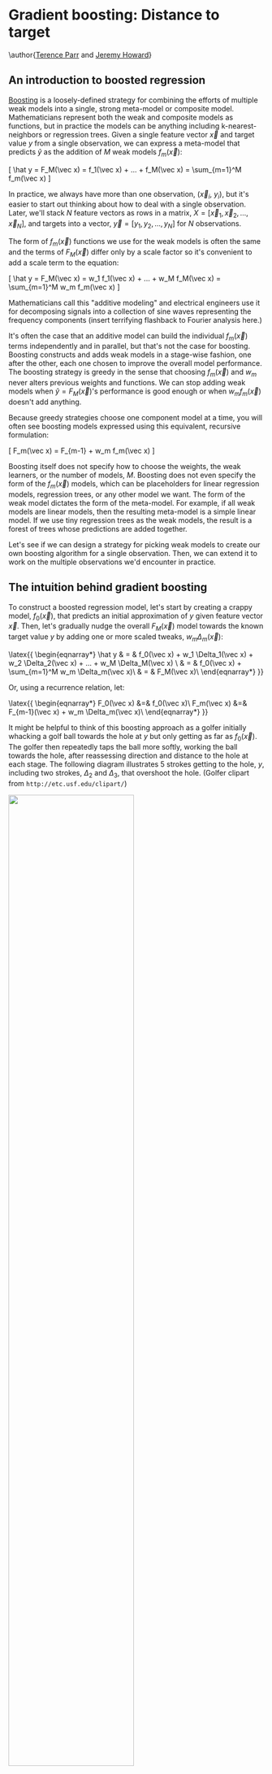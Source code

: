 # Gradient boosting: Distance to target

\author{[Terence Parr](http://parrt.cs.usfca.edu) and [Jeremy Howard](http://www.fast.ai/about/#jeremy)}

## An introduction to boosted regression

[Boosting](https://en.wikipedia.org/wiki/Boosting_\(meta-algorithm\)) is a loosely-defined strategy for combining the efforts of multiple weak models into a single, strong meta-model or composite model.   Mathematicians represent both the weak and composite models as functions, but in practice the models can be anything including k-nearest-neighbors or   regression trees. Given a single feature vector $\vec x$ and target value $y$ from a single observation, we can express a meta-model that predicts $\hat y$ as the addition of $M$ weak models $f_m(\vec x)$:

\[
\hat y = F_M(\vec x) = f_1(\vec x) + ...  + f_M(\vec x) = \sum_{m=1}^M f_m(\vec x)
\]

In practice, we always have more than one observation, ($\vec x_i$, $y_i$), but it's easier to start out thinking about how to deal with a single observation. Later, we'll stack $N$ feature vectors as rows in a matrix, $X = [\vec x_1, \vec x_2, ..., \vec x_N]$, and targets into a vector, $\vec y = [y_1, y_2, ..., y_N]$ for $N$ observations.

The form of $f_m(\vec x)$ functions we use for the weak models is often the same and the terms of $F_M(\vec x)$ differ only by a scale factor so it's convenient to add a scale term to the equation:

\[
\hat y = F_M(\vec x) = w_1 f_1(\vec x) + ...  + w_M f_M(\vec x) = \sum_{m=1}^M w_m f_m(\vec x)
\]

Mathematicians call this "additive modeling" and electrical engineers use it for decomposing signals into a collection of sine waves representing the frequency components (insert terrifying flashback to Fourier analysis here.) 

It's often the case that an additive model can build the individual $f_m(\vec x)$ terms independently and in parallel, but that's not the case for boosting. Boosting constructs and adds weak models in a stage-wise fashion, one after the other, each one chosen to improve the overall model performance. The boosting strategy is greedy in the sense that choosing $f_m(\vec x)$ and $w_m$ never alters previous weights and functions. We can stop adding weak models when $\hat y = F_M(\vec x)$'s performance is good enough or when $w_m f_m(\vec x)$ doesn't add anything.  <!-- When we care about distinguishing between the various $\hat y$ for different values of $M$, we can use $\hat y^{(i)}$ to represent $F_m(\vec x)$. (We can't use the simpler notation $\hat y_m$ because that means target value $i$ within the $\hat {\vec y}$ vector.)-->

Because greedy strategies choose one component model at a time, you will often see boosting models expressed using this equivalent, recursive formulation:

\[
F_m(\vec x) = F_{m-1} + w_m f_m(\vec x)
\]

Boosting itself does not specify how to choose the weights, the weak learners, or the number of models, $M$.   Boosting does not even specify the form of the $f_m(\vec x)$ models, which can be placeholders for linear regression models, regression trees, or any other model we want.  The form of the weak model dictates the form of the meta-model. For example, if all weak models are linear models, then the resulting meta-model is a simple linear model. If we use tiny regression trees as the weak models, the result is a forest of trees whose predictions are added together.

Let's see if we can design a strategy for picking weak models to create our own boosting algorithm for a single observation. Then, we can extend it to work on the multiple observations we'd encounter in practice.

## The intuition behind gradient boosting

To construct a boosted regression model, let's start by creating a crappy model, $f_0(\vec x)$, that predicts an initial approximation of $y$ given feature vector $\vec x$. Then, let's gradually nudge the overall $F_M(\vec x)$ model towards the known target value $y$ by adding one or more scaled tweaks, $w_m \Delta_m(\vec x)$:

\latex{{
\begin{eqnarray*}
\hat y & = & f_0(\vec x) + w_1 \Delta_1(\vec x) + w_2 \Delta_2(\vec x) + ...  + w_M \Delta_M(\vec x) \\
 & = & f_0(\vec x) + \sum_{m=1}^M w_m \Delta_m(\vec x)\\
 & = & F_M(\vec x)\\
\end{eqnarray*}
}}

Or, using a recurrence relation, let:

\latex{{
\begin{eqnarray*}
F_0(\vec x) &=& f_0(\vec x)\\
F_m(\vec x) &=& F_{m-1}(\vec x) + w_m \Delta_m(\vec x)\\
\end{eqnarray*}
}}

It might be helpful to think of this boosting approach as a golfer initially whacking a golf ball towards the hole at $y$ but only getting as far as $f_0(\vec x)$. The golfer then repeatedly taps the ball more softly, working the ball towards the hole, after reassessing direction and distance to the hole at each stage. The following diagram illustrates 5 strokes getting to  the hole, $y$, including two strokes, $\Delta_2$ and $\Delta_3$, that overshoot the hole. (Golfer clipart from `http://etc.usf.edu/clipart/`)

<img src="images/golf-dir-vector.png" width="70%">

After the initial stroke, the golfer determines the appropriate nudge by computing the  difference between $y$ and the first approximation, $y - F_0(\vec x)$. (We can let $\vec x$ be the hole number 1-18, but it doesn't really matter since we're only working with one observation for illustration purposes.) This difference is usually called the *residual* or *residual vector*, but it's helpful for gradient boosting to think of this as the vector pointing from the current $\hat y$, $F_m(\vec x)$, prediction to the true $y$.  (In the <a href="L1-loss.html">second article</a>, we will look at just the sign of the direction, not magnitude; we'll call that the *sign vector* to distinguish from the residual vector.) Using the residual vector as our nudge, means training $\Delta_m (\vec x)$ on value $y - F_{m-1}(\vec x)$ for our base weak models.  As with any machine learning model, our $\Delta_m$ models will not have perfect recall and precision, so we should expect $\Delta_m$ to give a noisy prediction instead of exactly $y - F_{m-1}(\vec x)$. 

As an example, let's say that the hole is at $y$=100 yards, $f_0(\vec x)=70$, and all of our weights are $w_m = 1$. Manually boosting, we might see a sequence like the following, depending on the imprecise $\Delta_m$ strokes made by the golfer:

\latex{{
{\small
\begin{tabular}[t]{llll}
{\bf Boosted}&{\bf Model}&{\bf Train} $\Delta_m$&{\bf Noisy}\\
{\bf Model} & {\bf Output} $\hat y$ & {\bf on} $y - \hat y$ & {\bf Prediction} $\Delta_m$\\
\hline
$F_0$ & 70 & 100-70=30 & $\Delta_1$ = 15\\
$F_1 = F_0 + \Delta_1$ & 70+15=85 & 100-85=15 & $\Delta_2$ = 20 \\
$F_2 = F_1 + \Delta_2$ & 85+20=105 & 100-105={\bf -5} & $\Delta_3$ = {\bf -10} \\
$F_3 = F_2 + \Delta_3$ & 105-10=95 & 100-95=5 & $\Delta_4$ = 5 \\
$F_4 = F_3 + \Delta_4$ & 95+5=100 & &  \\
\end{tabular}
}
}}

A GBM implementation would have to choose weights, $w_m$, appropriately to make sure $\hat y$ converges on $y$ instead of oscillating back and forth forever, among other things. An overall learning rate variable, $\eta$, is also typically used to speed up or slow down the overall approach of $\hat y$ to $y$, which also helps to alleviate oscillation. (Ideally, the jumps would shorten as we approach.)

To show how flexible this technique is, consider training the weak models on just the direction of $y$, rather than the magnitude and direction of $y$. In other words, we would train the $\Delta_m (\vec x)$ on $sign(y - \hat y)$, not $y - \hat y$. The $sign(z)$ (or $sgn(z)$) function expresses the direction as one of $\{-1, 0, +1\}$. We'd have to change how we pick the weights, but both $sign(y - \hat y)$ and $y - \hat y$ point us in the right direction. 

For the single observation case, both final $F_M$ models would converge to the same value, but that's not the case for multiple observations. In the general case, these two direction vector definitions lead the overall model to converge on different predicted target $\hat {\vec y}$ columns; naturally, their hops through the predicted values would also be different. In <a href="descent.html">Gradient boosting performs gradient descent</a>, we'll show that these two direction vector definitions are optimizing different measures of model performance.

If you understand this golfer example, then you understand the key intuition behind boosting for regression, at least for a single observation.  Yup, that's it. Of course, we don't have the tools yet to prove this model converges on a useful approximation $\hat y$ or even that it terminates, but we wanted to show that the GBM idea itself is not hard to grok.

There are several things to reinforce before moving on:

<ul>
	<li>The weak models learn residual **vectors** with direction information, not just magnitudes.
	<li>The initial model $f_0(\vec x)$ is trying to learn $y$ given $\vec x$, but the $\Delta_m (\vec x)$ tweaks are trying to learn residual vectors given $\vec x$.
	<li>All weak models, $f_0(\vec x)$ and $\Delta_m(\vec x)$, train on the original feature vector $\vec x$.
	<li>Two common direction vector choices are $y-F_{m-1}(\vec x)$ and $sign(y-F_{m-1}(\vec x))$.
</ul>

Let's walk through a concrete example to see what gradient boosting looks like on more than one observation.

## Gradient boosting regression by example

Imagine that we have square footage data on five apartments and their rent prices in dollars per month as our training data:

<pyeval label="examples" hide=true>
import pandas as pd
import matplotlib.pyplot as plt
from matplotlib import rc
import matplotlib
import numpy as np
from scipy.optimize import minimize_scalar
from sklearn.metrics import mean_squared_error, mean_absolute_error
#rc('text', usetex=True)
matplotlib.rcParams['mathtext.fontset'] = 'cm'
matplotlib.rcParams['mathtext.rm'] = 'serif'
matplotlib.rc('xtick', labelsize=13) 
matplotlib.rc('ytick', labelsize=13) 

bookcolors = {'crimson': '#a50026', 'red': '#d73027', 'redorange': '#f46d43',
              'orange': '#fdae61', 'yellow': '#fee090', 'sky': '#e0f3f8', 
              'babyblue': '#abd9e9', 'lightblue': '#74add1', 'blue': '#4575b4',
              'purple': '#313695'}

def draw_vector(ax, x, y, dx, dy, yrange):
    ax.plot([x,x+dx], [y,y+dy], c='r', linewidth=.8)
    ay = y+dy
    yrange *= 0.03
    ad = -yrange if dy>=0 else yrange
    ax.plot([x+dx-4,x+dx], [ay+ad,ay], c='r', linewidth=.8)
    ax.plot([x+dx,x+dx+4], [ay,ay+ad], c='r', linewidth=.8)
</pyeval>

<pyeval label="examples" output="df" hide=true>
def data():
    df = pd.DataFrame(data={"sqfeet":[700,950,800,900,750]})
    df["rent"] = pd.Series([1125,1350,1135,1300,1150])
    df = df.sort_values('sqfeet')
    return df

df = data()
</pyeval>

where row $i$ is an observation with one-dimensional feature vector $\vec x_i$ (bold $\vec x$) and target value $y_i$. Matrix $X = [\vec x_1, \vec x_2, ..., \vec x_n]$ holds all  feature vectors and $\vec y$ (bold $\vec y$) is the entire `rent` column $\vec y = [y_1, y_2, ..., y_n]$. $F_m(\vec x_i)$ yields a predicted value but $F_m(X)$ yields a predicted target vector, one value for each $\vec x_i$.

From this data, we'd like to build a GBM to predict rent price given square footage. To move towards $\vec y$ from any $\hat {\vec y}$, we can use any direction vector we want, but let's start with $\vec y-\hat{\vec y}$. Then, in [Heading in the right direction](L1-loss.html), we'll see how it also works for $sign(\vec y-\hat{\vec y})$.

Let's use the mean (average) of the rent prices as our initial model: $F_0(\vec x_i)$ = $f_0(\vec x_i)$ = 1200 for all $i$: $F_0(X) = 1200$. Once we have $F_0$, we compute $F_1$ by subtracting the previous estimate from the target, $\vec y - F_0$:

<pyeval label="examples" hide=true>
def stub_predict(x_train, y_train, split):
    left = y_train[x_train<split]
    right = y_train[x_train>split]
    lmean = np.mean(left)
    rmean = np.mean(right)    
    return [lmean if x<split else rmean for x in x_train]

eta = 0.70
splits = [None,850, 850, 925] # manually pick them
stages = 4

def boost(df, xcol, ycol, splits, eta, stages):
    """
    Update df to have direction_i, delta_i, F_i.
    Return MSE, MAE
    """
    f0 = df[ycol].mean()
    df['F0'] = f0

    for s in range(1,stages):
        df[f'dir{s}'] = df[ycol] - df[f'F{s-1}']
        df[f'delta{s}'] = stub_predict(df[xcol], df[f'dir{s}'], splits[s])
        df[f'F{s}'] = df[f'F{s-1}'] + eta * df[f'delta{s}']

    mse = [mean_squared_error(df[ycol], df['F'+str(s)]) for s in range(stages)]
    mae = [mean_absolute_error(df[ycol], df['F'+str(s)]) for s in range(stages)]
    return mse, mae

mse,mae = boost(df, 'sqfeet', 'rent', splits, eta, stages)
</pyeval>

<!--
<pyeval label="examples" hide=true>
# manually print table in python
# for small phone, make 2 tables
for i in range(len(df)):
    print( " & ".join([f"{int(v)}" for v in df.iloc[i,0:4]]), r"\\")

print
for i in range(len(df)):
    print( " & ".join([f"{int(v)}" for v in df.iloc[i,4:]]), r"\\")
	
print("F0 MSE", mean_squared_error(df.rent, df.F0), "MAE", mean_absolute_error(df.rent, df.F0))
print("F1 MSE", mean_squared_error(df.rent, df.F1), "MAE", mean_absolute_error(df.rent, df.F1))
print("F2 MSE", mean_squared_error(df.rent, df.F2), "MAE", mean_absolute_error(df.rent, df.F2))
print("F3 MSE", mean_squared_error(df.rent, df.F3), "MAE", mean_absolute_error(df.rent, df.F3))
</pyeval>
-->

\latex{{
{\small
\begin{tabular}[t]{rrrr}
{\bf sqfeet} & {\bf rent} & $F_0$ & $\vec y-F_0$ \\
\hline
700 & 1125 & 1212 & -87 \\
750 & 1150 & 1212 & -62 \\
800 & 1135 & 1212 & -77 \\
900 & 1300 & 1212 & 88 \\
950 & 1350 & 1212 & 138 \\
\end{tabular}
}
}}

The last column shows not only the direction but the magnitude of the difference between where we are, $F_0(X)$, and where we want to go, $\vec y$. The red vectors in the following diagram are a visualization of the residual vectors from our initial model to the rent target values.

<pyfig label=examples hide=true width="35%">
f0 = df.rent.mean()
fig, ax = plt.subplots(nrows=1, ncols=1, figsize=(4, 2.5), sharex=True)
plt.tight_layout()
ax.plot(df.sqfeet,df.rent,'o', linewidth=.8, markersize=4)
ax.plot([df.sqfeet.min()-10,df.sqfeet.max()+10], [f0,f0],
         linewidth=.8, linestyle='--', c='k')
ax.set_xlim(df.sqfeet.min()-10,df.sqfeet.max()+10)
ax.text(815, f0+15, r"$f_0({\bf x})$", fontsize=20)

ax.set_ylabel(r"Rent ($y$)", fontsize=14)
ax.set_xlabel(r"SqFeet (${\bf x}$)", fontsize=14)

# draw arrows
for x,y,yhat in zip(df.sqfeet,df.rent,df.F0):
    draw_vector(ax, x, yhat, 0, y-yhat, df.rent.max()-df.rent.min())

plt.show() 
</pyfig>

Next, we train a weak model, $\Delta_1$, to predict that  residual vector. A perfect model, $\Delta_1$, would yield exactly $\vec y-F_0(X)$, meaning that we'd be done after one step since $F_1(X)$ would be $F_1(X) = F_0(X) + \vec y - F_0(X)$, or just $\vec y$. Because it imperfectly captures that difference, $F_1(X)$ is still not quite $\vec y$, so we need to keep going for a few stages. To keep things simple, we can use a weight of $w_m$ = 1 everywhere so that our recurrence relation for all feature vectors looks like:

\[
F_m(X) = F_{m-1}(X) + \eta \Delta_m(X)
\]

We'll discuss the learning rate below, but for now, please assume that our learning rate is $\eta = 0.7$, so $F_1 = F_0 + 0.7  \Delta_1$, $F_2 = F_1 + 0.7  \Delta_2$, and so on. The following table summarizes the intermediate values of the various key "players":

\latex{{
{\small
\begin{tabular}[t]{rrrrrrrr}
$\Delta_1$ & $F_1$ & $\vec y$-$F_1$ & $\Delta_2$ & $F_2$ & $\vec y$ - $F_2$ & $\Delta_3$ & $F_3$\\
\hline
-75 & 1159 & -34 & -22 & 1143 & -18 & -8 & 1137 \\
-75 & 1159 & -9 & -22 & 1143 & 6 & -8 & 1137 \\
-75 & 1159 & -24 & -22 & 1143 & -8 & -8 & 1137 \\
113 & 1291 & 8 & 33 & 1314 & -14 & -8 & 1308 \\
113 & 1291 & 58 & 33 & 1314 & 35 & 35 & 1339 \\
\end{tabular}
}
}}

It helps to keep in mind that we are always training on the residual vector $\vec y - F_{m-1}$ but get imperfect model $\Delta_m$. The best way to visualize the learning of $\vec y-F_{m-1}$ residual vectors by weak models, $\Delta_m$, is by looking at the residual vectors and model predictions horizontally on the same scale Y-axis:

<pyfig label=examples hide=true width="90%">
def draw_stub(ax, x_train, y_train, y_pred, split, stage):
    line1, = ax.plot(x_train, y_train, 'o',
                     markersize=4,
                     label=f"$y-F_{stage-1}$")
    label = r"$\Delta_"+str(stage)+r"({\bf x})$"
    left = y_pred[x_train<split]
    right = y_pred[x_train>split]
    lmean = np.mean(left)
    rmean = np.mean(right)
    line2, = ax.plot([x_train.min()-10,split], [lmean,lmean],
             linewidth=.8, linestyle='--', c='k', label=label)
    ax.plot([split,x_train.max()+10], [rmean,rmean],
             linewidth=.8, linestyle='--', c='k')
    ax.plot([split,split], [lmean,rmean],
             linewidth=.8, linestyle='--', c='k')
    ax.plot([x_train.min()-10,x_train.max()+10], [0,0],
             linewidth=.8, linestyle=':', c='k')
    ax.legend(handles=[line1,line2], fontsize=16,
              loc='upper left', 
              labelspacing=.1,
              handletextpad=.2,
              handlelength=.7,
              frameon=True)

def draw_residual(ax, x_train, y_train, y_hat):
    for x,y,yhat in zip(x_train, y_train, y_hat):
        draw_vector(ax, x, yhat, 0, y-yhat, df.rent.max()-df.rent.min())

fig, axes = plt.subplots(nrows=1, ncols=3, figsize=(10, 3.5), sharey=True)

axes[0].set_ylabel(r"$y-\hat y$", fontsize=20)
for a in range(3):
    axes[a].set_xlabel(r"SqFeet", fontsize=14)
    axes[a].set_xlim(df.sqfeet.min()-10,df.sqfeet.max()+10)
    
draw_stub(axes[0], df.sqfeet, df.dir1, df.delta1, splits[1], stage=1)
#draw_residual(axes[0], df.sqfeet,df.dir1,df.delta1)

draw_stub(axes[1], df.sqfeet, df.dir2, df.delta2, splits[2], stage=2)
#draw_residual(axes[1], df.sqfeet,df.dir2,df.delta2)

draw_stub(axes[2], df.sqfeet, df.dir3, df.delta3, splits[3], stage=3)
#draw_residual(axes[2], df.sqfeet,df.dir3,df.delta3)

plt.tight_layout()
plt.show()
</pyfig>

The blue dots are the residual vector elements used to train $\Delta_m$ weak models, the dashed lines are the predictions made by $\Delta_m$, and the dotted line is the origin at 0. The predictions are step functions because we've used a *regression tree stub* as our base weak model with manually-selected split points (850, 850, and 925). Here are the three stubs implementing our $\Delta_m$ weak models:

<img src="images/stubs-mse.svg" width="90%">

<aside title="Regression tree stubs">
A regression tree stub is a regression tree with a single root and two children that splits on a single variable, which is what we have here, at a single threshold. (If we had more than a single value in our feature vectors, we'd have to build a taller tree that tested more variables; to avoid over fitting, we don't want very tall trees, however.) If a test value is less than the threshold, the model yields the average of the training samples in the left leaf. If the test value is greater than or equal to the threshold, the model yields the average of the train examples in the right leaf. 

\todo{why those splits?}

</aside>

The composite model sums together all of the weak models so let's visualize the sum of the weak models:

<pyeval label=examples hide=true>
eta = 0.7
df = data()
mse,mae = boost(df, 'sqfeet', 'rent', splits, eta, stages)
df = data()
mse,mae = boost(df, 'sqfeet', 'rent', splits, 0.7, stages)
df['deltas12'] = eta * df[['delta1','delta2']].sum(axis=1)
df['deltas123'] = eta * df[['delta1','delta2','delta3']].sum(axis=1)
df['deltas'] = eta * df[['delta1','delta2','delta3']].sum(axis=1) # sum deltas
</pyeval>

<pyfig label=examples hide=true width="32%">
fig, ax = plt.subplots(nrows=1, ncols=1, figsize=(4, 3))

# plot deltas
line1, = ax.plot(df.sqfeet,df.dir1, 'o', label=r'$y-f_0$')

prevx = np.min(df.sqfeet)
prevy = 0
splitys = []
for s in splits[1:]:
    if s>prevx: # ignore splits at same spot for plotting
        y = np.mean(df.deltas[(df.sqfeet>prevx)&(df.sqfeet<=s)]) # all same, get as one
        splitys.append(y)
        #print(prevx,s,"=>",y)
        ax.plot([prevx,s], [y,y], linewidth=.8, linestyle='--', c='k')
    # draw verticals
    prevx = s
    prevy = y

last = np.max(df.sqfeet)
y = np.mean(df.deltas[(df.sqfeet>prevx)&(df.sqfeet<=last)]) # all same, get as one
#print(prev,last,"=>",y)
splitys.append(y)
line2, = ax.plot([prevx,last], [y,y], linewidth=.8, linestyle='--', c='k',
                label=r"$\eta (\Delta_1+\Delta_2+\Delta_3)$")

ax.plot([splits[1],splits[1]], [splitys[0], splitys[1]], linewidth=.8, linestyle='--', c='k')
ax.plot([splits[3],splits[3]], [splitys[1], splitys[2]], linewidth=.8, linestyle='--', c='k')
ax.plot([s,s], [prevy,y], linewidth=.8, linestyle='--', c='k')

ax.set_ylabel(r"Sum $\Delta_i$ models", fontsize=16)
ax.set_xlabel(r"SqFeet", fontsize=14)

ax.set_yticks([-100,-50,0,50,100,150])
ax.set_xticks([700,800,900])

ax.legend(handles=[line1,line2], fontsize=15,
          loc='center left', 
          labelspacing=0,
          handletextpad=.1,
          handlelength=.7,
          frameon=True)

plt.tight_layout()
plt.show()
</pyfig>

If we add all of those weak models to the initial $f_0$ average model, we see that the full composite model is a very good predictor of the actual rent values:

<pyfig label=examples hide=true width="90%">
# Hideous manual computation of composite graph but...

fig, axes = plt.subplots(nrows=1, ncols=3, figsize=(11, 3), sharey=True)

def gety(df,stage,a,b):
    if stage==1:
        return np.mean(df.F0+df.delta1[(df.sqfeet>a)&(df.sqfeet<=b)])
    if stage==2:
        return np.mean(df.F0+df.deltas12[(df.sqfeet>a)&(df.sqfeet<=b)])
    if stage==3:
        return np.mean(df.F0+df.deltas123[(df.sqfeet>a)&(df.sqfeet<=b)])
    return None
    
def plot_composite(ax,stage):
    # plot deltas
    line1, = ax.plot(df.sqfeet,df.rent, 'o', label=r'$y$')

    prevx = np.min(df.sqfeet)
    prevy = df.F0
    splitys = []
    for s in splits[1:]:
        if s>prevx: # ignore splits at same spot for plotting
#             y = np.mean(df.F0+df[f'delta{stage}'][(df.sqfeet>prevx)&(df.sqfeet<=s)]) # all same, get as one
            y = gety(df,stage,prevx,s)
#             print(prevx,s,"=>",y)
            splitys.append(y)
            ax.plot([prevx,s], [y,y], linewidth=.8, linestyle='--', c='k')
        # draw verticals
        prevx = s
        prevy = y

    last = np.max(df.sqfeet)
    y = gety(df,stage,prevx,last)
#     y = np.mean(df.F0+df[f'delta{stage}'][(df.sqfeet>prevx)&(df.sqfeet<=last)]) # all same, get as one
    #print(prev,last,"=>",y)
    splitys.append(y)
    line2, = ax.plot([prevx,last], [y,y], linewidth=.8, linestyle='--', c='k')

    ax.plot([splits[1],splits[1]], [splitys[0], splitys[1]], linewidth=.8, linestyle='--', c='k')
    ax.plot([splits[3],splits[3]], [splitys[1], splitys[2]], linewidth=.8, linestyle='--', c='k')
    ax.plot([s,s], [prevy,y], linewidth=.8, linestyle='--', c='k')

    ax.set_xlabel(r"SqFeet", fontsize=14)

    #ax.set_yticks(np.arange(1150,1351,50))
    ax.text(800,1325, f"$F_{stage}$", fontsize=16)

ax = axes[0]
ax.set_ylabel(r"Rent", fontsize=14)
plot_composite(ax,1)
ax.legend(handles=[line2], fontsize=16,
          loc='center left', 
          labelspacing=.1,
          handletextpad=.2,
          handlelength=.7,
          frameon=True,
          labels=[r"$f_0 + \eta \Delta_1$"])

ax = axes[1]
plot_composite(ax,2)
ax.legend(handles=[line2], fontsize=16,
          loc='center left', 
          labelspacing=.1,
          handletextpad=.2,
          handlelength=.7,
          frameon=True,
          labels=[r"$f_0 + \eta (\Delta_1 + \Delta_2)$"])

ax = axes[2]
plot_composite(ax,3)
ax.legend(handles=[line2], fontsize=16,
          loc='center left', 
          labelspacing=.1,
          handletextpad=.2,
          handlelength=.7,
          frameon=True,
          labels=[r"$f_0 + \eta (\Delta_1 + \Delta_2 + \Delta_3)$"])

plt.tight_layout()
plt.show()
</pyfig>

The weights, $w_m$, don't appear in the model equations in these graphs because we used weight $w_m = 1$ for simplicity. But, a GBM implementation would choose the optimal weight $w_m$ so as to minimize the squared difference between $\vec y$ and the prediction of the new composite model $F_m(X)$ that used $w_m$. So, first we choose the new weak model $\Delta_m$ then try out different weights, looking for the one that makes best use of this new model.  See page 8 of <a href="https://statweb.stanford.edu/~jhf/ftp/trebst.pdf">Friedman's paper</a> for the form of the equation (Friedman's equation 12) that, when minimized, yields the appropriate weight for stage $m$. In our notation, the minimization is:

\[
w_m = argmin_w \sum_{i=1}^{N} (y_i - (F_{m-1}(\vec x_i) + w \Delta_m(\vec x_i)))^2
\]

In English, $argmin_w$ just says to find the $w$ such that the value of the summation to the right is minimized. The summation says to compute the loss across all observations between what we want, $y_i$, and what the model would give us if we used weight $w$: $F_{m-1}(\vec x_i) + w \Delta_m(\vec x_i)$.

It's worth pointing out something subtle with the learning rate and the notation used in the graphs: $f_0 + \eta(\Delta_1 + \Delta_2 + \Delta_3)$. That makes it look like the learning rate could be applied all the way at the end as a global learning rate. Mathematically, the formula is correct but it hides the fact that each weak model, $\Delta_m$, is trained on $\vec y - F_{m-1}(X)$ and $F_{m-1}(X)$ is a function of the learning rate: $F_{m-1}(X) = F_{m-2}(X) + \eta w_{m-1} \Delta_{m-1}(X)$. Friedman calls this *incremental shrinkage*.

## Measuring model performance

How good is our model? To answer that, we need a loss or cost function, $L(\vec y,\hat{\vec y})$ or $L(y_i,\hat y_i)$, that computes the cost of predicting $\hat{\vec y}$ instead of $\vec y$.   The loss across all $N$  observations is just the average (or the sum if you want since $N$ is a constant once we start training) of all the individual observation losses:

\[
L(\vec y, F_M(X)) = \frac{1}{N} \sum_{i=1}^{N} L(y_i, F_M(\vec x_i))
\]

The mean squared error (MSE) is the most common, and what we are optimizing in this article:

\[
L(\vec y,F_M(X)) = \frac{1}{N} \sum_{i=1}^{N} (y_i - F_M(\vec x_i))^2
\]

(In vector operations, we'd look at this as $||\vec y-F_M(X)||_2^2$, the square of the $L_2$ vector norm.)

In the final article, <a href="descent.html">Gradient boosting performs gradient descent</a> we show that training our $\Delta_m$ on the residual vector leads to a minimization of the mean squared error loss function.

## Choosing hyper-parameters

We've discussed two GBM hyper-parameters in this article, the number of stages $M$ and the learning rate $\eta$.  Both affect model accuracy.  The more stages we use, the more accurate the model, but the more likely we are to be overfitting. The primary value of the learning rate, or "*shrinkage*" as some papers call it, is to reduce overfitting of the overall model. As Chen and Guestrin say in [XGBoost: A Scalable Tree Boosting System](https://arxiv.org/pdf/1603.02754.pdf), "*shrinkage reduces the influence of each individual tree and leaves space for future trees to improve the model.*" Friedman recommends a low learning rate like 0.1 and a larger number of stages. In practice, people do a grid search over the hyper-parameter space looking for the best model performance.  For example, see the article by Jason Brownlee called [Tune Learning Rate for Gradient Boosting with XGBoost in Python](https://machinelearningmastery.com/tune-learning-rate-for-gradient-boosting-with-xgboost-in-python). (Grid search can be very expensive given all of the model construction involved.) 

The following graph shows how the mean squared error changes as we add more weak models, illustrated with a few different learning rates.  

<pyeval label="examples" hide=true>
# Compute MSE
stages = 4
df = data() # fresh data

df_mse = pd.DataFrame(data={"stage":range(stages)})

for eta in np.arange(.5, 1, .1):
    mse,mae = boost(df, 'sqfeet', 'rent', splits, eta, stages)
    df_mse[f'mse_{eta:.2f}'] = mse

mse = [mean_squared_error(df.rent, df[f'F{s}']) for s in range(4)]
df_mse
</pyeval>

<pyfig label=examples hide=true width="45%">
fig, ax = plt.subplots(nrows=1, ncols=1, figsize=(6, 4), sharex=True)

maxy = 1500

max_eta = 1
min_eta = .5
mins = []
for eta in np.arange(min_eta, max_eta, .1):
    mins.append( np.min(df_mse[f'mse_{eta:.2f}']) )

print (mins)
min_eta_index = np.argmin(mins)
print("Best index is ", min_eta_index, list(np.arange(min_eta, max_eta, .1))[min_eta_index])

i = 0
for eta in np.arange(min_eta, max_eta, .1):
    color = 'grey'
    lw = .8
    ls = ':'
    if i==min_eta_index:
        color = bookcolors['blue']
        lw = 1.7
        ls = '-'
    ax.plot(df_mse.stage,df_mse[f'mse_{eta:.2f}'],
            linewidth=lw,
            linestyle=ls,
            c=color)
    xloc = 1.2
    yloc = (df_mse[f'mse_{eta:.2f}'].values[1] + df_mse[f'mse_{eta:.2f}'].values[2])/2
    if yloc>maxy:
        yloc = maxy-100
        xloc +=  .5
    ax.text(xloc, yloc, f"$\\eta={eta:.1f}$",
            fontsize=16)
    i += 1

plt.axis([0,stages-1,0,maxy])

ax.set_ylabel(r"Mean Squared Error", fontsize=16)
ax.set_xlabel(r"Number of stages $M$", fontsize=16)
ax.set_title(r'Effect of learning rate $\eta$ on MSE of $F_M({\bf x})$', fontsize=16)
ax.set_xticks(range(0,stages))

plt.tight_layout()
plt.show()
</pyfig>

Ultimately, we picked $\eta=0.7$ as it looked like it reaches the minimum error at the last stage, $M=3$.

We stopped at $M=3$ for purposes of a simple explanation of how boosting works.  As we said, practitioners use a grid search to optimize hyper-parameters, such as $M$, but one could also keep adding stages until performance stops improving.  The risk in this case would be over fitting the model.

As a side note, the idea of using a learning rate to reduce overfitting in models that optimize cost functions to learn, such as deep learning neural networks, is very common. Rather than using a constant learning rate, though, we can start the learning rate out energetically and gradually slow it down as the model approaches optimality; this proves very effective in practice.

Ok, let's tie all of this together.  A gradient boosting regression model, $F_M(X)$, adds together an initial weak model, $f_0(X)$, that predicts the average $\vec y$ value, and the predictions of $M$ weak models, $\Delta_m(X)$, that nudge $\hat{\vec y}$ towards $\vec y$. Each $\Delta_m(X)$ is trained on a residual vector that measures the direction and magnitude of the true target $\vec y$ from the previous model, $\vec y - F_{m-1}(X)$. The new prediction $F_m(X)$ is the addition of the previous model and a nudge, $\Delta_m(X)$, multiplied by a weight and a learning rate: $F_m(X) = F_{m-1}(X) + \eta w_m \Delta_m(X)$.  The $w_m$ weights are computed by finding the weight that optimizes the mean squared error of the true target $\vec y$ and the proposed $F_m(X)$ model weighted by $w_m$. Hyper-parameters $\eta$ and $M$ are determined by grid search.

<img style="float:right;margin:0px 0px 0px 0;" src="images/congrats.png" width="15%"> If you more-or-less followed this discussion, then congratulations! You understand the key elements of gradient boosting for regression. That's all there is to it. Really. As we'll see in the next article, <a href="L1-loss.html">Gradient boosting: Heading in the right direction</a>, we can use a different direction vector than the residual, but the basic mechanism is the same. Using the sign of the residual rather than the residual vector itself, will have the effect of minimizing a different loss function than mean squared error (it'll minimize mean absolute value). 

You might've heard that gradient boosting is very complex mathematically, but that's only if we care about proving correctness and convergence.  The mechanism of gradient boosting is straightforward. If you want to get funky with the math and see the cool relationship of gradient boosting with gradient descent, check out our last article in the series, <a href="descent.html">Gradient boosting performs gradient descent</a>.